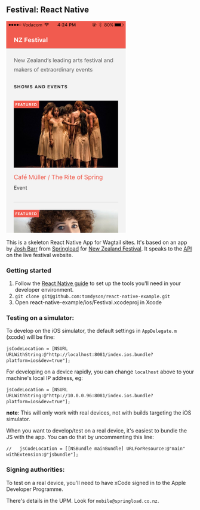 ## Festival: React Native

<img src="react-demo-app-screenshot.png" alt="alt text" width="320">

This is a skeleton React Native App for Wagtail sites. It's based on an app by [Josh Barr](https://github.com/JoshBarr) from [Springload](http://www.springload.co.nz/) for [New Zealand Festival](http://www.festival.co.nz/). It speaks to the [API](http://www.festival.co.nz/public-api/v1/pages/) on the live festival website.

### Getting started

1. Follow the [React Native guide](https://facebook.github.io/react-native/docs/getting-started.html) to set up the tools you'll need in your developer environment.
2. `git clone git@github.com:tomdyson/react-native-example.git`
3. Open react-native-example/ios/Festival.xcodeproj in Xcode

### Testing on a simulator:

To develop on the iOS simulator, the default settings in `AppDelegate.m` (xcode)
will be fine:

```
jsCodeLocation = [NSURL URLWithString:@"http://localhost:8081/index.ios.bundle?platform=ios&dev=true"];
```

For developing on a device rapidly, you can change `localhost` above to your machine's local IP address, eg:

```
jsCodeLocation = [NSURL URLWithString:@"http://10.0.0.96:8081/index.ios.bundle?platform=ios&dev=true"];
```

__note__: This will only work with real devices, not with builds targeting the iOS simulator.

When you want to develop/test on a real device, it's easiest to bundle the JS
with the app. You can do that by uncommenting this line:

```
//   jsCodeLocation = [[NSBundle mainBundle] URLForResource:@"main" withExtension:@"jsbundle"];
```

### Signing authorities:

To test on a real device, you'll need to have xCode signed in to the Apple Developer Programme.

There's details in the UPM. Look for `mobile@springload.co.nz`.
